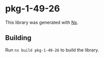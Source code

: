 # pkg-1-49-26

This library was generated with [Nx](https://nx.dev).

## Building

Run `nx build pkg-1-49-26` to build the library.
